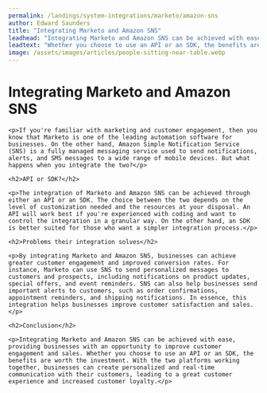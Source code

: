```yaml
---
permalink: /landings/system-integrations/marketo/amazon-sns
author: Edward Saunders
title: "Integrating Marketo and Amazon SNS"
leadhead: "Integrating Marketo and Amazon SNS can be achieved with ease, providing businesses with an opportunity to improve customer engagement and sales"
leadtext: "Whether you choose to use an API or an SDK, the benefits are worth the investment. With the two platforms working together, businesses can create personalized and real-time communication with their customers, leading to a great customer experience and increased customer loyalty."
image: /assets/images/articles/people-sitting-near-table.webp
---
```

<div class="arttext">	<h1>Integrating Marketo and Amazon SNS</h1>

	<p>If you're familiar with marketing and customer engagement, then you know that Marketo is one of the leading automation software for businesses. On the other hand, Amazon Simple Notification Service (SNS) is a fully managed messaging service used to send notifications, alerts, and SMS messages to a wide range of mobile devices. But what happens when you integrate the two?</p>

	<h2>API or SDK?</h2>

	<p>The integration of Marketo and Amazon SNS can be achieved through either an API or an SDK. The choice between the two depends on the level of customization needed and the resources at your disposal. An API will work best if you're experienced with coding and want to control the integration in a granular way. On the other hand, an SDK is better suited for those who want a simpler integration process.</p>

	<h2>Problems their integration solves</h2>

	<p>By integrating Marketo and Amazon SNS, businesses can achieve greater customer engagement and improved conversion rates. For instance, Marketo can use SNS to send personalized messages to customers and prospects, including notifications on product updates, special offers, and event reminders. SNS can also help businesses send important alerts to customers, such as order confirmations, appointment reminders, and shipping notifications. In essence, this integration helps businesses improve customer satisfaction and sales.</p>

	<h2>Conclusion</h2>

	<p>Integrating Marketo and Amazon SNS can be achieved with ease, providing businesses with an opportunity to improve customer engagement and sales. Whether you choose to use an API or an SDK, the benefits are worth the investment. With the two platforms working together, businesses can create personalized and real-time communication with their customers, leading to a great customer experience and increased customer loyalty.</p>
</div>